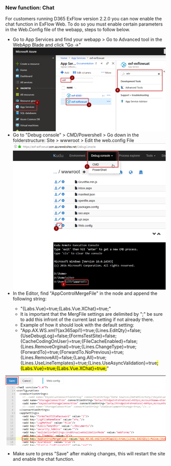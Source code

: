 ### New function: Chat
For customers running D365 ExFlow version 2.2.0 you can now enable the chat function in ExFlow Web.
To do so you must enable certain parameters in the Web.Config file of the webapp, steps to follow below.

* Go to App Services and find your webapp > Go to Advanced tool in the WebApp Blade and click "Go ->"
![kudu](/AddChatGuide/enterkudu.png)
* Go to "Debug console" > CMD/Powershell > Go down in the folderstructure: Site > wwwroot > Edit the web.config File 
![kudu](/AddChatGuide/editwebconfig.png)
* In the Editor, find "AppControlMergeFile" in the <appSettings> node and append the following string:
    * "{Labs.Vue}=true;{Labs.Vue.XChat}=true;"
    * It is important that the MergFile settings are delimited by ";" be sure to add this infront of the current last setting if not already there.
    * Example of how it should look with the default setting:
    * "App.AX.WS.xml?{ax365api1}=true;{Lines.EditQty}=false;{UseDebugLog}=false;{FormsTestSite}=false;{CacheCodingOnUser}=true;{FileCacheEnabled}=false;{Lines.RemoveOrginal}=true;{Lines.ChangeType}=true;{ForwardTo}=true;{ForwardTo.NoPrevious}=true;{Lines.RemoveAll}=false;{Lang.All}=true;{Lines.UseLineTemplates}=true;{Lines.UseAsyncValidation}=true<mark>;{Labs.Vue}=true;{Labs.Vue.XChat}=true;</mark>"
   
![kudu](/AddChatGuide/editwebconfigline.png)

* Make sure to press "Save" after making changes, this will restart the site and enable the chat function.
